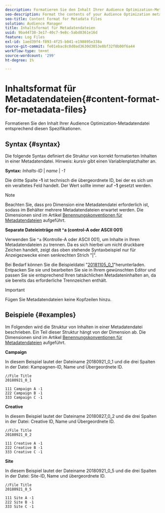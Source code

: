 ```yaml
---
description: Formatieren Sie den Inhalt Ihrer Audience Optimization-Metadatendatei entsprechend diesen Spezifikationen.
seo-description: Format the contents of your Audience Optimization metadata file according to these specifications.
seo-title: Content Format for Metadata Files
solution: Audience Manager
title: Inhaltsformat für Metadatendateien
uuid: 9ba44738-3e17-40c7-9e8c-5abd8361e16d
feature: Log Files
exl-id: 1aed39f4-f893-4f25-b041-e198895e338a
source-git-commit: fe01ebac8c0d0ad3630d3853e0bf32f0b00f6a44
workflow-type: tm+mt
source-wordcount: '299'
ht-degree: 1%

---
```


# Inhaltsformat für Metadatendateien{#content-format-for-metadata-files}

Formatieren Sie den Inhalt Ihrer Audience Optimization-Metadatendatei entsprechend diesen Spezifikationen.

## Syntax {#syntax}

Die folgende Syntax definiert die Struktur von korrekt formatierten Inhalten in einer Metadatendatei. Hinweis: *kursiv* gibt einen Variablenplatzhalter an.

**Syntax:** *Inhalts-ID* | *name* | *-1*

<!--In the contents syntax, you'll notice a parent ID variable. Don't confuse it with the parent ID used in the [metadata file name](../../../reporting/audience-optimization-reports/metadata-files-intro/metadata-file-names.md). These 2 variables seem similar, but they represent different things. In the file name, the parent ID corresponds to a category like "campaign" (ID 1), "placement" (ID 3), or "tactic" (ID 9), etc. In the file body:-->

Die dritte Spalte **-1** ist technisch die übergeordnete ID, bei der es sich um ein veraltetes Feld handelt. Der Wert sollte immer auf **-1** gesetzt werden.

>[!NOTE]
>
>Beachten Sie, dass pro Dimension eine Metadatendatei erforderlich ist, sodass im Behälter mehrere Metadatendateien erwartet werden. Die Dimensionen sind im Artikel [Benennungskonventionen für Metadatendateien](../../../reporting/audience-optimization-reports/metadata-files-intro/metadata-file-names.md#child-dimension) aufgeführt.

**Separate Dateieinträge mit ^a (control-A oder ASCII 001)**

Verwenden Sie `^a` (Kontrolle-A oder ASCII 001), um Inhalte in Ihren Metadatendateien zu trennen. Da es sich hierbei um nicht druckbare Zeichen handelt, zeigt das oben stehende Syntaxbeispiel nur für Anzeigezwecke einen senkrechten Strich &quot;|&quot;.

Bei Bedarf können Sie die Beispieldatei &quot;[20181105_0_1](assets/20181105_0_1.zip)&quot;herunterladen. Entpacken Sie sie und bearbeiten Sie sie in Ihrem gewünschten Editor und passen Sie sie entsprechend Ihren tatsächlichen Metadateninhalten an, da sie bereits das erforderliche Trennzeichen enthält.

>[!IMPORTANT]
>
>Fügen Sie Metadatendateien keine Kopfzeilen hinzu.

## Beispiele {#examples}

Im Folgenden wird die Struktur von Inhalten in einer Metadatendatei beschrieben. Ein Teil dieser Struktur hängt von der Dimension ab. Die Dimensionen sind im Artikel [Benennungskonventionen für Metadatendateien](../../../reporting/audience-optimization-reports/metadata-files-intro/metadata-file-names.md#child-dimension) aufgeführt.

**Campaign**

In diesem Beispiel lautet der Dateiname 20180921_0_1 und die drei Spalten in der Datei: Kampagnen-ID, Name und Übergeordnete ID.

<!--Let's say you want to populate the creative drop down menu with creative names from a particular campaign. In this case, your metadata file name would include ID 1 (campaign) and ID 2 (creative). Following the content syntax, your metadata file would contain the creative ID, creative name, and actual campaign ID.-->

```
//File Title
20180921_0_1

111 Campaign A -1
222 Campaign B -1
333 Campaign C -1
```

**Creative**

In diesem Beispiel lautet der Dateiname 20180827_0_2 und die drei Spalten in der Datei: Creative ID, Name und Übergeordnete ID.

```
//File Title
20180921_0_2

111 Creative A -1
222 Creative B -1
333 Creative C -1
```

**Site**

In diesem Beispiel lautet der Dateiname 20180921_0_5 und die drei Spalten in der Datei: Site-ID, Name und übergeordnete ID.

```
//File Title
20180921_0_5

111 Site A -1
222 Site B -1
333 Site C -1
```
